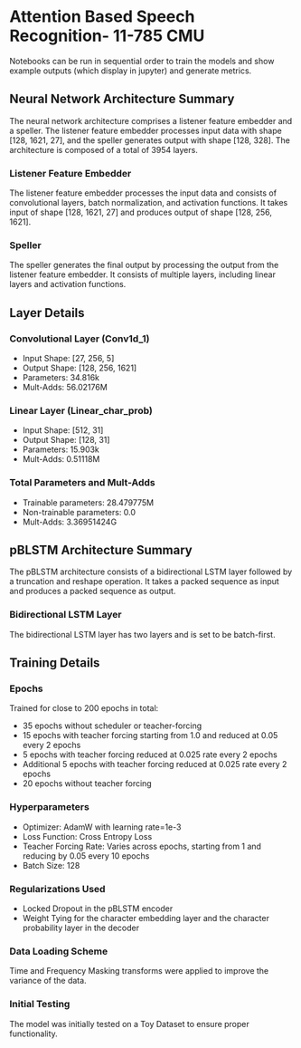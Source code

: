 # Attention Based Speech Recognition- 11-785 CMU

Notebooks can be run in sequential order to train the models and show example outputs (which display in jupyter) and generate metrics.

## Neural Network Architecture Summary

The neural network architecture comprises a listener feature embedder and a speller. The listener feature embedder processes input data with shape [128, 1621, 27], and the speller generates output with shape [128, 328]. The architecture is composed of a total of 3954 layers.

### Listener Feature Embedder

The listener feature embedder processes the input data and consists of convolutional layers, batch normalization, and activation functions. It takes input of shape [128, 1621, 27] and produces output of shape [128, 256, 1621].

### Speller

The speller generates the final output by processing the output from the listener feature embedder. It consists of multiple layers, including linear layers and activation functions.

## Layer Details

### Convolutional Layer (Conv1d_1)

- Input Shape: [27, 256, 5]
- Output Shape: [128, 256, 1621]
- Parameters: 34.816k
- Mult-Adds: 56.02176M

### Linear Layer (Linear_char_prob)

- Input Shape: [512, 31]
- Output Shape: [128, 31]
- Parameters: 15.903k
- Mult-Adds: 0.51118M

### Total Parameters and Mult-Adds

- Trainable parameters: 28.479775M
- Non-trainable parameters: 0.0
- Mult-Adds: 3.36951424G

## pBLSTM Architecture Summary

The pBLSTM architecture consists of a bidirectional LSTM layer followed by a truncation and reshape operation. It takes a packed sequence as input and produces a packed sequence as output.

### Bidirectional LSTM Layer

The bidirectional LSTM layer has two layers and is set to be batch-first.

## Training Details

### Epochs

Trained for close to 200 epochs in total:

- 35 epochs without scheduler or teacher-forcing
- 15 epochs with teacher forcing starting from 1.0 and reduced at 0.05 every 2 epochs
- 5 epochs with teacher forcing reduced at 0.025 rate every 2 epochs
- Additional 5 epochs with teacher forcing reduced at 0.025 rate every 2 epochs
- 20 epochs without teacher forcing

### Hyperparameters

- Optimizer: AdamW with learning rate=1e-3
- Loss Function: Cross Entropy Loss
- Teacher Forcing Rate: Varies across epochs, starting from 1 and reducing by 0.05 every 10 epochs
- Batch Size: 128

### Regularizations Used

- Locked Dropout in the pBLSTM encoder
- Weight Tying for the character embedding layer and the character probability layer in the decoder

### Data Loading Scheme

Time and Frequency Masking transforms were applied to improve the variance of the data.

### Initial Testing

The model was initially tested on a Toy Dataset to ensure proper functionality.


